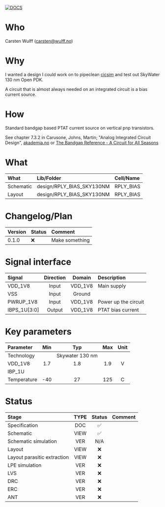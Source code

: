 
[![DOCS](https://github.com/wulffern/rply_bias_sky130nm/actions/workflows/docs.yaml/badge.svg)](https://analogicus.com/rply_bias_sky130nm/)


# Who
Carsten Wulff (carsten@wulff.no)

# Why
I wanted a design I could work on to pipeclean
[cicsim](https://github.com/wulffern/cicsim/tree/main/cicsim) and test out
SkyWater 130 nm Open PDK.

A circuit that is almost always needed on an integrated circuit is a bias
current source.

# How
Standard bandgap based PTAT current source on vertical pnp transistors. 

See chapter 7.3.2 in Carusone, Johns, Martin; "Analog Integrated Circuit Design",  [akademia.no](https://www.akademika.no/analog-integrated-circuit-design/carusone-tony-chan/johns-david/martin-kenneth/9781118092330) 
or [The Bandgap Reference - A Circuit for All Seasons](https://ieeexplore.ieee.org/document/7559954)


# What

| What      | Lib/Folder                | Cell/Name |
|:----------|:-------------------------|:---------|
| Schematic | design/RPLY_BIAS_SKY130NM | RPLY_BIAS |
| Layout    | design/RPLY_BIAS_SKY130NM | RPLY_BIAS |


# Changelog/Plan

| Version | Status | Comment|
| :-| :-| :-|
|0.1.0 | :x: | Make something |


# Signal interface

| Signal       | Direction | Domain  | Description                             |
|:-------------|:---------:|:-------:|:----------------------------------------|
| VDD_1V8      | Input     | VDD_1V8 | Main supply                             |
| VSS          | Input     | Ground  |                                         |
| PWRUP_1V8    | Input     | VDD_1V8 | Power up the circuit                    |
| IBPS_1U[3:0] | Output    | VDD_1V8 | PTAT bias current                       |

# Key parameters

| Parameter   | Min | Typ           | Max | Unit |
|:------------|:---:|:-------------:|:---:|:----:|
| Technology  |     | Skywater 130 nm |     |      |
| VDD_1V8     | 1.7 | 1.8           | 1.9 | V    |
| IBP_1U      |     |               |     |      |
| Temperature | -40 | 27            | 125 | C    |


# Status

| Stage                       | TYPE | Status | Comment                        |
| :---                        | :-:  | :---:  | :--:                           |
| Specification               | DOC  | :white_check_mark:    |                                |
| Schematic                   | VIEW | :white_check_mark:    |                                |
| Schematic simulation        | VER  | N/A    |                                |
| Layout                      | VIEW | :x:    |                                |
| Layout parasitic extraction | VIEW | :x:    |                                |
| LPE simulation              | VER  | :x:    |                                |
| LVS                         | VER  | :x:    |                                |
| DRC                         | VER  | :x:    |                                |
| ERC                         | VER  | :x:    |                                |
| ANT                         | VER  | :x:    |                                |




